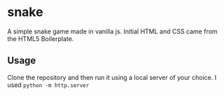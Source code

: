 # snake
A simple snake game made in vanilla js. Initial HTML and CSS came from the HTML5 Boilerplate.

## Usage
Clone the repository and then run it using a local server of your choice. I used `python -m http.server`

